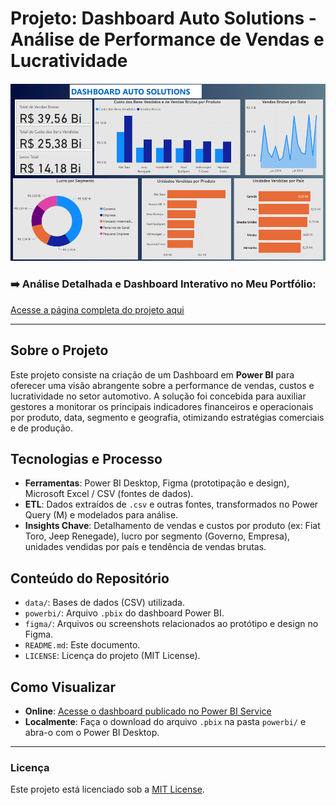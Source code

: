 # Projeto: Dashboard Auto Solutions - Análise de Performance de Vendas e Lucratividade

![Thumbnail do Dashboard](powerbi/capa.png)

### ➡️ Análise Detalhada e Dashboard Interativo no Meu Portfólio:
[Acesse a página completa do projeto aqui](https://ferreiragabrielw.github.io/portfolio-gabriel/projetos/Dashboards/2DashboardAutoSolutions/Projeto2DA.html)

---

## Sobre o Projeto

Este projeto consiste na criação de um Dashboard em **Power BI** para oferecer uma visão abrangente sobre a performance de vendas, custos e lucratividade no setor automotivo. A solução foi concebida para auxiliar gestores a monitorar os principais indicadores financeiros e operacionais por produto, data, segmento e geografia, otimizando estratégias comerciais e de produção.

## Tecnologias e Processo

* **Ferramentas**: Power BI Desktop, Figma (prototipação e design), Microsoft Excel / CSV (fontes de dados).
* **ETL**: Dados extraídos de `.csv` e outras fontes, transformados no Power Query (M) e modelados para análise.
* **Insights Chave**: Detalhamento de vendas e custos por produto (ex: Fiat Toro, Jeep Renegade), lucro por segmento (Governo, Empresa), unidades vendidas por país e tendência de vendas brutas.

## Conteúdo do Repositório

* `data/`: Bases de dados (CSV) utilizada.
* `powerbi/`: Arquivo `.pbix` do dashboard Power BI.
* `figma/`: Arquivos ou screenshots relacionados ao protótipo e design no Figma.
* `README.md`: Este documento.
* `LICENSE`: Licença do projeto (MIT License).

## Como Visualizar

* **Online**: [Acesse o dashboard publicado no Power BI Service](https://app.powerbi.com/groups/me/reports/3fd60242-5e84-4e13-a6e4-8c12c5b021cc/ReportSection?experience=power-bi)
* **Localmente**: Faça o download do arquivo `.pbix` na pasta `powerbi/` e abra-o com o Power BI Desktop.

---

### Licença

Este projeto está licenciado sob a [MIT License](LICENSE).
